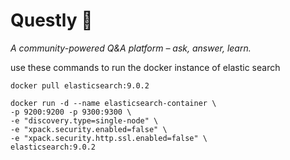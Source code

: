 # Questly 🧠
*A community-powered Q&A platform – ask, answer, learn.*

use these commands to run the docker instance of elastic search

```
docker pull elasticsearch:9.0.2
```

```
docker run -d --name elasticsearch-container \
-p 9200:9200 -p 9300:9300 \
-e "discovery.type=single-node" \
-e "xpack.security.enabled=false" \
-e "xpack.security.http.ssl.enabled=false" \
elasticsearch:9.0.2
```





